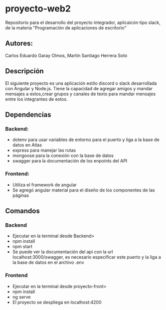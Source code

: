 # proyecto-web2
Repositorio para el desarrollo del proyecto integrador, aplicaicón tipo slack, de la materia "Programación de aplicaciones de escritorio"

## Autores: 
Carlos Eduardo Garay Olmos, Martín Santiago Herrera Soto

## Descripción
El siguiente proyecto es una aplicación estilo discord o slack desarrollada con Angular y Node.js. Tiene la capacidad de agregar amigos y mandar mensajes a estos,crear grupos y canales de texto para mandar mensajes entre los integrantes de estos. 

## Dependencias 
### Backend:
- dotenv para usar variables de entorno para el puerto y liga a la base de datos en Atlas
- express para manejar las rutas
- mongoose para la conexión con la base de datos 
- swagger para la documentación de los enpoints del API

### Frontend:
- Utiliza el framework de angular
- Se agregó angular material para el diseño de los componentes de las páginas

## Comandos
### Backend
- Ejecutar en la terminal desde Backend> 
- npm install 
- npm start 
- Se puede ver la documentación del api con la url localhost:3000/swagger, es necesario especificar este puerto y la liga a la base de datos en el archivo .env


### Frontend
- Ejecutar en la terminal desde proyecto-front>
- npm install
- ng serve
- El proyecto se despliega en localhost:4200